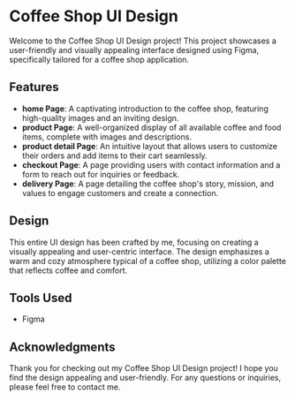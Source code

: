 # Coffee Shop UI Design

Welcome to the Coffee Shop UI Design project! This project showcases a user-friendly and visually appealing interface designed using Figma, specifically tailored for a coffee shop application.

## Features

- **home Page**: A captivating introduction to the coffee shop, featuring high-quality images and an inviting design.
- **product Page**: A well-organized display of all available coffee and food items, complete with images and descriptions.
- **product detail Page**: An intuitive layout that allows users to customize their orders and add items to their cart seamlessly.
- **checkout Page**: A page providing users with contact information and a form to reach out for inquiries or feedback.
- **delivery Page**: A page detailing the coffee shop's story, mission, and values to engage customers and create a connection.

## Design

This entire UI design has been crafted by me, focusing on creating a visually appealing and user-centric interface. The design emphasizes a warm and cozy atmosphere typical of a coffee shop, utilizing a color palette that reflects coffee and comfort.

## Tools Used

- Figma

## Acknowledgments

Thank you for checking out my Coffee Shop UI Design project! I hope you find the design appealing and user-friendly. For any questions or inquiries, please feel free to contact me.
